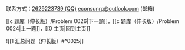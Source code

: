 联系方式：<a href="https://qm.qq.com/q/iA1sKuakak">2629223739 (QQ)</a> <a href="mailto:econsunrq@outlook.com">econsunrq@outlook.com (邮箱)</a>

[[c 题库（伸长版）/Problem 0026|下一题]]，[[c 题库（伸长版）/Problem 0024|上一题]]，[[0 主页|回到主页]]

![[1 汇总问题（伸长版）#^0025]]